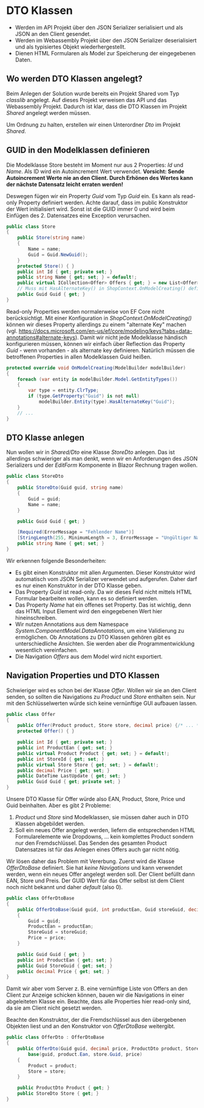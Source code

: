 # DTO Klassen

- Werden im API Projekt über den JSON Serializer serialisiert und als JSON an den Client gesendet.
- Werden im Webassembly Projekt über den JSON Serializer deserialisiert und als typisiertes Objekt
  wiederhergestellt.
- Dienen HTML Formularen als Model zur Speicherung der eingegebenen Daten.

## Wo werden DTO Klassen angelegt?

Beim Anlegen der Solution wurde bereits ein Projekt Shared vom Typ *classlib* angelegt. Auf dieses
Projekt verweisen das API und das Webassembly Projekt. Dadurch ist klar, dass die DTO Klassen
im Projekt *Shared* angelegt werden müssen.

Um Ordnung zu halten, erstellen wir einen Unterordner *Dto* im Projekt *Shared*.

## GUID in den Modelklassen definieren

Die Modelklasse Store besteht im Moment nur aus 2 Properties: *Id* und *Name*. Als ID wird ein
Autoincrement Wert verwendet. **Vorsicht: Sende Autoincrement Werte nie an den Client. Durch
Erhönen des Wertes kann der nächste Datensatz leicht erraten werden!**

Deswegen fügen wir ein Property *Guid* vom Typ *Guid* ein. Es kann als read-only Property definiert
werden. Achte darauf, dass im public Konstruktor der Wert initialisiert wird. Sonst ist die GUID
immer 0 und wird beim Einfügen des 2. Datensatzes eine Exception verursachen.

```c#
public class Store
{
    public Store(string name)
    {
        Name = name;
        Guid = Guid.NewGuid();
    }
    protected Store() { }
    public int Id { get; private set; }
    public string Name { get; set; } = default!;
    public virtual ICollection<Offer> Offers { get; } = new List<Offer>();
    // Muss mit HasAlternateKey() in ShopContext.OnModelCreating() definiert werden.
    public Guid Guid { get; }  
}
```

Read-only Properties werden normalerweise von EF Core nicht berücksichtigt. Mit einer Konfiguration in
*ShopContext.OnModelCreating()* können wir dieses Property allerdings zu einem "alternate Key"
machen (vgl. https://docs.microsoft.com/en-us/ef/core/modeling/keys?tabs=data-annotations#alternate-keys).
Damit wir nicht jede Modelklasse händisch konfigurieren müssen, können wir einfach über Reflection das
Property *Guid* - wenn vorhanden - als alternate key definieren. Natürlich müssen die betroffenen
Properties in allen Modelklassen Guid heißen.

```c#
protected override void OnModelCreating(ModelBuilder modelBuilder)
{
    foreach (var entity in modelBuilder.Model.GetEntityTypes())
    {
        var type = entity.ClrType;
        if (type.GetProperty("Guid") is not null)
            modelBuilder.Entity(type).HasAlternateKey("Guid");
    }
    // ...
}
```

## DTO Klasse anlegen

Nun wollen wir in *Shared/Dto* eine Klasse *StoreDto* anlegen. Das ist allerdings schwieriger als
man denkt, wenn wir en Anforderungen des JSON Serializers und der *EditForm* Komponente in Blazor
Rechnung tragen wollen.

```c#
public class StoreDto
{
    public StoreDto(Guid guid, string name)
    {
        Guid = guid;
        Name = name;
    }

    public Guid Guid { get; }

    [Required(ErrorMessage = "Fehlender Name")]
    [StringLength(255, MinimumLength = 3, ErrorMessage = "Ungültiger Name")]
    public string Name { get; set; }
}
```

Wir erkennen folgende Besonderheiten:

- Es gibt einen Konstruktor mit allen Argumenten. Dieser Konstruktor wird automatisch vom
  JSON Serializer verwendet und aufgerufen. Daher darf es nur einen Konstruktor in der DTO
  Klasse geben.
- Das Property *Guid* ist read-only. Da wir dieses Feld nicht mittels HTML Formular bearbeiten
  wollen, kann es so definiert werden.
- Das Property *Name* hat ein offenes set Property. Das ist wichtig, denn das HTML Input Element wird
  den eingegebenen Wert hier hineinschreiben.
- Wir nutzen Annotations aus dem Namespace *System.ComponentModel.DataAnnotations*, um eine Validierung
  zu ermöglichen. Ob Annotations zu DTO Klassen gehören gibt es unterschiedliche Ansichten. Sie
  werden aber die Programmentwicklung wesentlich vereinfachen.
- Die Navigation *Offers* aus dem Model wird nicht exportiert.

## Navigation Properties und DTO Klassen

Schwieriger wird es schon bei der Klasse *Offer*. Wollen wir sie an den Client senden, so sollten
die Navigations zu *Product* und *Store* enthalten sein. Nur mit den Schlüsselwerten würde sich keine
vernünftige GUI aufbauen lassen.

```c#
public class Offer
{
    public Offer(Product product, Store store, decimal price) {/* ... */ }
    protected Offer() { }

    public int Id { get; private set; }
    public int ProductEan { get; set; }
    public virtual Product Product { get; set; } = default!;
    public int StoreId { get; set; }
    public virtual Store Store { get; set; } = default!;
    public decimal Price { get; set; }
    public DateTime LastUpdate { get; set; }
    public Guid Guid { get; private set; }
}
```

Unsere DTO Klasse für Offer würde also EAN, Product, Store, Price und Guid beinhalten. Aber es gibt
2 Probleme:

1. *Product* und *Store* sind Modelklassen, sie müssen daher auch in DTO Klassen abgebildet werden.
2. Soll ein neues Offer angelegt werden, liefern die entsprechenden HTML Formularelemente wie
   Dropdowns, ... kein komplettes Product sondern nur den Fremdschlüssel. Das Senden des gesamten
   Product Datensatzes ist für das Anlegen eines Offers auch gar nicht nötig.

Wir lösen daher das Problem mit Vererbung. Zuerst wird die Klasse *OfferDtoBase* definiert. Sie
hat *keine Navigations* und kann verwendet werden, wenn ein neues Offer angelegt werden soll.
Der Client befüllt dann EAN, Store und Preis. Der GUID Wert für das Offer selbst ist dem Client
noch nicht bekannt und daher *default* (also 0).

```c#
public class OfferDtoBase
{
    public OfferDtoBase(Guid guid, int productEan, Guid storeGuid, decimal price)
    {
        Guid = guid;
        ProductEan = productEan;
        StoreGuid = storeGuid;
        Price = price;
    }

    public Guid Guid { get; }
    public int ProductEan { get; set; }
    public Guid StoreGuid { get; set; }
    public decimal Price { get; set; }
}
```

Damit wir aber vom Server z. B. eine vernünftige Liste von Offers an den Client zur Anzeige
schicken können, bauen wir die Navigations in einer abgeleiteten Klasse ein. Beachte, dass
alle Properties hier read-only sind, da sie am Client nicht gesetzt werden.

Beachte den Konstruktor, der die Fremdschlüssel aus den übergebenen Objekten liest und an den
Konstruktor von *OfferDtoBase* weitergibt.

```c#
public class OfferDto : OfferDtoBase
{
    public OfferDto(Guid guid, decimal price, ProductDto product, StoreDto store) :
        base(guid, product.Ean, store.Guid, price)
    {
        Product = product;
        Store = store;
    }

    public ProductDto Product { get; }
    public StoreDto Store { get; }
}
```

